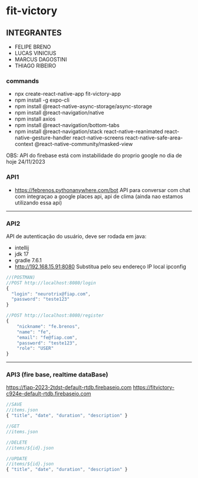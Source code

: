 # fit-victory

## INTEGRANTES
- FELIPE BRENO
- LUCAS VINICIUS
- MARCUS DAGOSTINI
- THIAGO RIBEIRO

### commands
- npx create-react-native-app fit-victory-app
- npm install -g expo-cli
- npm install @react-native-async-storage/async-storage
- npm install @react-navigation/native
- npm install axios
- npm install @react-navigation/bottom-tabs
- npm install @react-navigation/stack react-native-reanimated react-native-gesture-handler react-native-screens react-native-safe-area-context @react-native-community/masked-view


OBS: API do firebase está com instabilidade do proprio google no dia de hoje 24/11/2023

### API1
- https://febrenos.pythonanywhere.com/bot
API para conversar com chat com integraçao a google places api, api de clima (ainda nao estamos utilizando essa api)



---

### API2

API de autenticação do usuário, deve ser rodada em java:
- intellij
- jdk 17
- gradle 7.6.1
- http://192.168.15.91:8080 Substitua pelo seu endereço IP local ipconfig

```js
//(POSTMAN)
//POST http://localhost:8080/login
{
  "login": "neurotrix@fiap.com",
  "password": "teste123"
}

//POST http://localhost:8080/register
{
    "nickname": "fe.brenos",
    "name": "fe",
    "email": "fe@fiap.com",
    "password": "teste123",
    "role": "USER"
}
```
---

### API3 (fire base, realtime dataBase)

https://fiap-2023-2tdst-default-rtdb.firebaseio.com
https://fitvictory-c924e-default-rtdb.firebaseio.com

```js
//SAVE
//items.json
{ "title", "date", "duration", "description" }

//GET
//items.json

//DELETE
//items/${id}.json

//UPDATE
//items/${id}.json
{ "title", "date", "duration", "description" }
```


